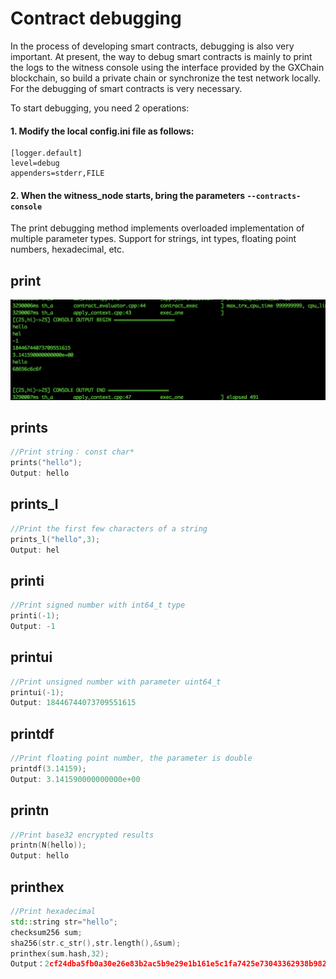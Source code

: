 # Contract debugging

In the process of developing smart contracts, debugging is also very important. At present, the way to debug smart contracts is mainly to print the logs to the witness console using the interface provided by the GXChain blockchain, so build a private chain or synchronize the test network locally. For the debugging of smart contracts is very necessary.

To start debugging, you need 2 operations:
#### 1. Modify the local config.ini file as follows:
```
[logger.default]
level=debug
appenders=stderr,FILE
```

#### 2. When the witness_node starts, bring the parameters ``` --contracts-console ```

The print debugging method implements overloaded implementation of multiple parameter types. Support for strings, int types, floating point numbers, hexadecimal, etc.



## print

![](./png/print.jpg)

## prints
```cpp
//Print string： const char*
prints("hello");
Output: hello
```

## prints_l
```cpp
//Print the first few characters of a string
prints_l("hello",3);
Output: hel
```
## printi
```cpp
//Print signed number with int64_t type
printi(-1);
Output: -1
```
## printui
```cpp
//Print unsigned number with parameter uint64_t
printui(-1);
Output: 18446744073709551615
```

## printdf
```cpp
//Print floating point number, the parameter is double
printdf(3.14159);
Output: 3.141590000000000e+00
```

## printn
```cpp
//Print base32 encrypted results
printn(N(hello));
Output: hello
```

## printhex
```cpp
//Print hexadecimal
std::string str="hello";
checksum256 sum;
sha256(str.c_str(),str.length(),&sum);
printhex(sum.hash,32);
Output：2cf24dba5fb0a30e26e83b2ac5b9e29e1b161e5c1fa7425e73043362938b9824
```
